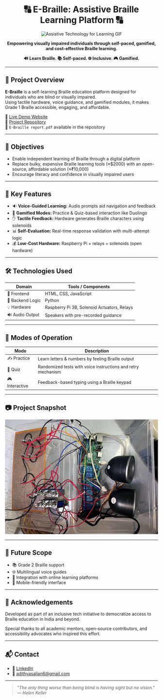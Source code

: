 <h1 align="center">🔠 E-Braille: Assistive Braille Learning Platform 🔠</h1>

<p align="center">
  <img src="https://media.giphy.com/media/jpVnC65DmYeyRL4LHS/giphy.gif" width="280" alt="Assistive Technology for Learning GIF"/>
</p>

<p align="center">
  <strong>Empowering visually impaired individuals through self-paced, gamified, and cost-effective Braille learning.</strong>
</p>

<p align="center">
  <b>🔊 Learn Braille. 📚 Self-paced. 🌐 Inclusive. 🎮 Gamified.</b>
</p>

---

## 📘 Project Overview

**E-Braille** is a self-learning Braille education platform designed for individuals who are blind or visually impaired.  
Using tactile hardware, voice guidance, and gamified modules, it makes Grade 1 Braille accessible, engaging, and affordable.

🔗 [Live Demo Website](https://adithyasalian23.github.io/E-Braille/)  
📁 [Project Repository](https://github.com/AdithyaSalian23/E-Braille)  
📄 `E-Braille report.pdf` available in the repository

---

## 🎯 Objectives

- Enable independent learning of Braille through a digital platform
- Replace bulky, expensive Braille learning tools (≈$2000) with an open-source, affordable solution (≈₹10,000)
- Encourage literacy and confidence in visually impaired users

---

## 🧠 Key Features

- 🔉 **Voice-Guided Learning:** Audio prompts aid navigation and feedback
- 🧩 **Gamified Modes:** Practice & Quiz-based interaction like Duolingo
- ✋ **Tactile Feedback:** Hardware generates Braille characters using solenoids
- 📊 **Self-Evaluation:** Real-time response validation with multi-attempt logic
- 💰 **Low-Cost Hardware:** Raspberry Pi + relays + solenoids (open hardware)

---

## 🛠 Technologies Used

| Domain            | Tools / Components                          |
|-------------------|---------------------------------------------|
| 🎨 Frontend       | HTML, CSS, JavaScript                       |
| 🧠 Backend Logic  | Python                                      |
| 💡 Hardware       | Raspberry Pi 3B, Solenoid Actuators, Relays |
| 🔊 Audio Output   | Speakers with pre-recorded guidance         |

---

## 🧪 Modes of Operation

| Mode        | Description                                                   |
|-------------|---------------------------------------------------------------|
| ✍️ Practice | Learn letters & numbers by feeling Braille output             |
| 🧠 Quiz     | Randomized tests with voice instructions and retry mechanism  |
| 🎮 Interactive | Feedback-based typing using a Braille keypad                 |

---

## 📷 Project Snapshot

<p align="center">
  <img src="IMG_20250308_141303.jpg" width="600" alt="Project Snapshot">
</p>

---

## 🚀 Future Scope

- 📚 Grade 2 Braille support
- 🌐 Multilingual voice guides
- 🔗 Integration with online learning platforms
- 📱 Mobile-friendly interface

---

## 🤝 Acknowledgements

Developed as part of an inclusive tech initiative to democratize access to Braille education in India and beyond.

Special thanks to all academic mentors, open-source contributors, and accessibility advocates who inspired this effort.

---

## 📬 Contact

- 🔗 [LinkedIn](https://www.linkedin.com/in/adithya-salian/)
- 📧 adithyasalian6@gmail.com

---

> _"The only thing worse than being blind is having sight but no vision." — Helen Keller_

